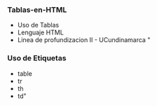 ### Tablas-en-HTML

* Uso de Tablas
* Lenguaje HTML
* Linea de profundizacion II - UCundinamarca 
"
### Uso de Etiquetas

* table
* tr
* th
* td"
